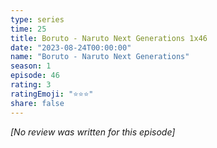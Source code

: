 ```yaml
---
type: series
time: 25
title: Boruto - Naruto Next Generations 1x46
date: "2023-08-24T00:00:00"
name: "Boruto - Naruto Next Generations"
season: 1
episode: 46
rating: 3
ratingEmoji: "⭐️⭐️⭐️"
share: false
---
```


_[No review was written for this episode]_